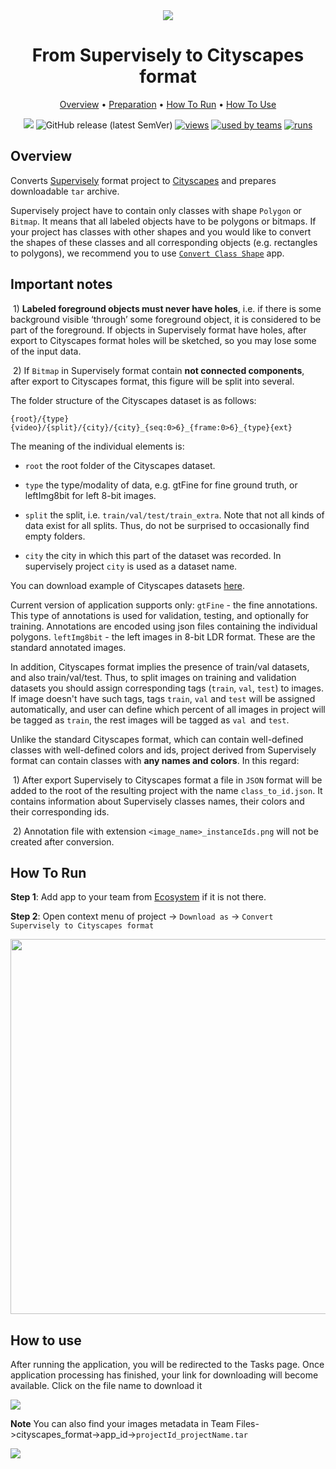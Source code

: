 <div align="center" markdown>
<img src="https://i.imgur.com/zlpoZpK.png"/>

# From Supervisely to Cityscapes format


<p align="center">
  <a href="#Overview">Overview</a> •
  <a href="#Preparation">Preparation</a> •
  <a href="#How-To-Run">How To Run</a> •
  <a href="#How-To-Use">How To Use</a>
</p>

[![](https://img.shields.io/badge/slack-chat-green.svg?logo=slack)](https://supervise.ly/slack)
![GitHub release (latest SemVer)](https://img.shields.io/github/v/release/supervisely-ecosystem/export-to-cityscapes)
[![views](https://app.supervise.ly/public/api/v3/ecosystem.counters?repo=supervisely-ecosystem/export-to-cityscapes&counter=views&label=views)](https://supervise.ly)
[![used by teams](https://app.supervise.ly/public/api/v3/ecosystem.counters?repo=supervisely-ecosystem/export-to-cityscapes&counter=downloads&label=used%20by%20teams)](https://supervise.ly)
[![runs](https://app.supervise.ly/public/api/v3/ecosystem.counters?repo=supervisely-ecosystem/export-to-cityscapes&counter=runs&label=runs&123)](https://supervise.ly)

</div>

## Overview

Converts [Supervisely](https://docs.supervise.ly/data-organization/00_ann_format_navi) format project to [Cityscapes](https://github.com/mcordts/cityscapesScripts) and prepares downloadable `tar` archive.

Supervisely project have to contain only classes with shape `Polygon` or `Bitmap`. It means that all labeled objects have to be polygons or bitmaps. If your project has classes with other shapes and you would like to convert the shapes of these classes and all corresponding objects (e.g. rectangles to polygons), we recommend you to use [`Convert Class Shape`](https://ecosystem.supervise.ly/apps/convert-class-shape) app. 



## Important notes

​	1) **Labeled foreground objects must never have holes**, i.e. if there is some background visible ‘through’ some foreground object, it is considered to be part of the foreground. If objects in Supervisely format have holes, after export to Cityscapes format holes will be sketched, so you may lose some of the input data.

​	2) If `Bitmap` in Supervisely format contain **not connected components**, after export to Cityscapes format, this figure will be split into several.

The folder structure of the Cityscapes dataset is as follows:

`{root}/{type}{video}/{split}/{city}/{city}_{seq:0>6}_{frame:0>6}_{type}{ext}`

The meaning of the individual elements is:

- `root` the root folder of the Cityscapes dataset.

- `type` the type/modality of data, e.g. gtFine for fine ground truth, or leftImg8bit for left 8-bit images.

- `split` the split, i.e. `train/val/test/train_extra`. Note that not all kinds of data exist for all splits. Thus, do not be surprised to occasionally find empty folders.

- `city` the city in which this part of the dataset was recorded. In supervisely project `city` is used as a dataset name.

You can download example of Cityscapes datasets [here](https://www.cityscapes-dataset.com/).

Current version of application supports only:
`gtFine` - the fine annotations. This type of annotations is used for validation, testing, and optionally for training. Annotations are encoded using json files containing the individual polygons.
`leftImg8bit` - the left images in 8-bit LDR format. These are the standard annotated images.

In addition, Cityscapes format implies the presence of train/val datasets, and also train/val/test. Thus, to split images on training and validation datasets you should assign  corresponding tags (`train`, `val`, `test`) to images. If image doesn't have such tags, tags `train`, `val` and `test` will be assigned automatically, and user can define which percent of all images in project will be tagged as `train`, the rest images will be tagged as `val `and `test`.

Unlike the standard Cityscapes format, which can contain well-defined classes with well-defined colors and ids, project derived from Supervisely format can contain classes with **any names and colors**. In this regard:

​	1) After export Supervisely to Cityscapes format a file in `JSON` format will be added to the root of the resulting project with the name `class_to_id.json`. It contains information about Supervisely classes names, their colors and their corresponding ids. 

​	2) Annotation file with extension  `<image_name>_instanceIds.png` will not be created after conversion.

## How To Run 
**Step 1**: Add app to your team from [Ecosystem](https://ecosystem.supervise.ly/apps/convert-supervisely-to-cityscapes-format) if it is not there.

**Step 2**: Open context menu of project -> `Download as` -> `Convert Supervisely to Cityscapes format` 

<img src="https://i.imgur.com/XKDjlu3.png" width="600px"/>


## How to use
After running the application, you will be redirected to the Tasks page. Once application processing has finished, your link for downloading will become available. Click on the file name to download it

<img src="https://i.imgur.com/4AB2hgH.png"/>

**Note** You can also find your images metadata in Team Files->cityscapes_format->app_id->`projectId_projectName.tar`

<img src="https://i.imgur.com/VxbXPJj.png"/>
